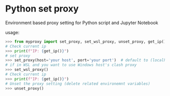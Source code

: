 # Python set proxy

Environment based proxy setting for Python script and Jupyter Notebook

usage:

```python
>>> from myproxy import set_proxy, set_wsl_proxy, unset_proxy, get_ip()
# Check current ip
>>> print(f"IP: {get_ip()}")
# set proxy 
>>> set_proxy(host='your host', port='your port')  # default to (localhost, 17890)
# if in WSL and you want to use Windows host's clash proxy
>>> set_wsl_proxy()
# Check current ip
>>> print(f"IP: {get_ip()}")
# Unset the proxy setting (delete related environemnt variables)
>>> unset_proxy()
```
